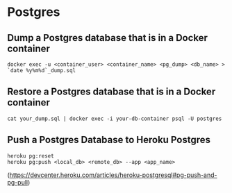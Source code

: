 Postgres
========

## Dump a Postgres database that is in a Docker container

    docker exec -u <container_user> <container_name> <pg_dump> <db_name> > `date %y%m%d`_dump.sql

## Restore a Postgres database that is in a Docker container

    cat your_dump.sql | docker exec -i your-db-container psql -U postgres

## Push a Postgres Database to Heroku Postgres

    heroku pg:reset
    heroku pg:push <local_db> <remote_db> --app <app_name>

(https://devcenter.heroku.com/articles/heroku-postgresql#pg-push-and-pg-pull)
